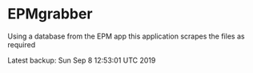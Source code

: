 # EPMgrabber
Using a database from the EPM app this application scrapes the files as required


Latest backup: Sun Sep 8 12:53:01 UTC 2019
